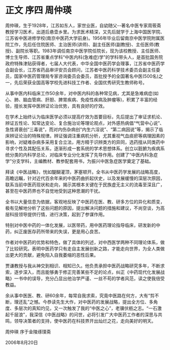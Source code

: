 # 正文 序四 周仲瑛

 周仲瑛，生于1928年，江苏如东人，家世业医，自幼随父--著名中医专家周筱斋教授学习医术，出道后悬壶乡里。为求医术精深，又先后就学于上海中国医学院、江苏省中医进修学校(南京中医药大学前身)。1956年毕业后留南京中医学院附属医院工作，先后任住院医师、主治医师(讲师)、副主任医师(副教授)、主任医师(教授)、副院长等职。1983年调任南京中医学院任院长，现为该校教授、主任医师、博士生导师、江苏省重点学科“中医内科(急难症)学”的学科带头人，是首批国务院政府特殊津贴获得者，七届人大代表，中华全国中医药学会理事，江苏省中医药学会副会长，江苏省药品审评安员会顾问，江苏者中医药科学技术委员会副主任委员，国家中医药管理局专家咨询委员会委员，首批授予的全国著名中医(500名)之一，先后荣获全国高等学校先进科技工作者、全国优秀研究生教师称号。

 从事中医内科临床工作50余年，对中医内科的各种常见病，尤其是急难病症(如心、肺、脑血管病、肝胆、脾胃疾病、免疫性疾病及肿瘤等)，积累了丰富的经验，擅长发挥中医辨证论治优势，具有良好的疗效。

 在学术上始终认为临床医学必须以提高疗效为首要目标，先后提出了审证求机论、辨证五性论、知常达变论、复合施治论等理论观点，对外感热病倡“气营中心说”、急性肾衰创“三毒说”，而对内伤杂病创“内生六淫说”、“第二病因说”等，揭示了临床辨证论治的特殊规律。辨证强调注重病机分析，尤其重视气血痰瘀等病理因素的影响，对疑难杂病多采用复合立法，用方精于识辨类方的异同，选药擅从同类药中寻求个性及其配伍关系，逐渐形成一套系统的学术思想体系。创立以脏腑为疾病系统分类的内科学总论，对临床专业分化发挥了先导作用。创建了“中医内科急症学”分支学科，主编教材、教参配套用书，为振兴中医急症医学奠定了基础。

 拜读《中医战略》，恍如醍醐灌顶，茅塞顿开。全书从中医药学发展的战略高度，高瞻远瞩，针对近代百余年来的中医药曲折起伏史，以及发展缓慢的深层次原因，联系当前中医药现状和走向，揭示其根本关键在于民族虚无主义的流毒至深且广，甚至在中医药界也不自觉地受到这种思潮的干扰。

 全书以大量信息为依据，客观地反映了中医药在医、教、研多方位的异化和质变，极有见解地分析了这些问题的原因，提出解决问题的措施和建议，不尚空谈，为高层科技领导提供行情，进行决策，起到了参谋作用。

 特别对中医中药的一体化发展，以医带药，用中医药理论指导临床，研发新的中药，纠正废医存药所带来的失误，更是用心良苦。

 作者对中医药的优势和特色，做了具体的列述，对中西医学两种不同理论体系，做了比较研究。表明中医药学只有走自主发展创新之路，才能走向世界，为全人类做出更大的贡献，避免陷入自我萎缩的恶性后果。

 贾谦教授与我从神交到相识、相知已久。他负责承担中医药战略研究多年，不断求索，逐步深入，而且能够勇于修正完善某些不足的论点，纠正《中药现代化发展战略》一书中的误导，充分凸显出他治学严谨、一丝不苟的学者风范，读之使我倍受教益。

 余从事中医医、教、研60余年，每常自我求索，究竟中医路在何方，大有“剪不断，理还乱”之憾。今恭读先生大作，对中医药的发展战略，提出全方位、多角度、多层次的真知灼见，又一次触发了我的“中医之心”，老骥伏枥之志。“一石激起千层浪”，我深信《中医战略》的问世，必将引发广大中医药工作者的深思与共鸣，领导决策者的支持，使中医药在科技界开出灿烂之花，走向美好的明天。

 周仲瑛 序于金陵琢璞斋

2006年8月20日